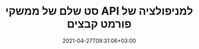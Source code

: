 ---
############################# Static ############################
layout: "product"
date: 2021-04-27T09:31:06+03:00
draft: false

############################# Head ############################
head_title: "ממשקי API לעיבוד מסמכים של .NET Java עבור מערכות ניהול קבצים"
head_description: "מניפולציה של מסמכי .NET ו-Java וצפייה בממשקי API עבור Word Excel PowerPoint Outlook HTML PDF. הוסף תכונות ברקוד הדמיה ו-OCR ליישומי NET או Java."

############################# Header ############################
title: "סט שלם של ממשקי API למניפולציה של פורמט קבצים"
description: "בצע משימות עיבוד מסמכים ב-Word, Excel, PDF, PowerPoint, Outlook ועוד יותר מ-100 פורמטים של קבצים אחרים, באמצעות ממשקי ה-API המקוריים שלנו עבור .NET ו-Java."
button:
  enable: true

############################# APIs ###############################
apis:
  enable: true

  api:
    # api loop
    - title: "Conholdate.Total משפחת המוצר"
      link: "https://products.conholdate.com/iw/total/"
      label: "הצג את כל ממשקי ה-API On Premise"
      api_product:
        # api_product loop
        - link: "/iw/total/net/"
          img_alt: "Conholdate.Total עבור NET"
          image: "/images/conholdate_total-for-net.png"
          product: "Conholdate.Total for"
          platform: ".NET"
          content: "מקד ל-Windows Forms, ASP.NET, WPF, WCF או כל סוג של יישום המבוסס על .NET Framework 2.0 ואילך."

        # api_product loop
        - link: "/iw/total/java/"
          img_alt: "Conholdate.Total עבור Java"
          image: "/images/conholdate_total-for-java.png"
          product: "Conholdate.Total for"
          platform: "Java"
          content: "ממשקי API מקוריים של Java עבור שולחן העבודה, האינטרנט או כל סוג של יישום המבוסס על Java SE או EE."

############################# Support ############################
support:
    enable: true

############################# Back to top ###############################
back_to_top:
  enable: true
---